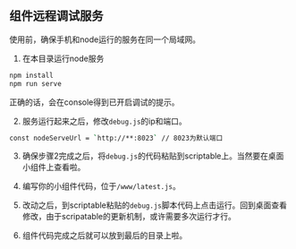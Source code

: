 ## 组件远程调试服务

使用前，确保手机和node运行的服务在同一个局域网。

1. 在本目录运行node服务

```bash
npm install
npm run serve
```
正确的话，会在console得到已开启调试的提示。

2. 服务运行起来之后，修改`debug.js`的ip和端口。

```bash
const nodeServeUrl = `http://**:8023` // 8023为默认端口
```

3. 确保步骤2完成之后，将`debug.js`的代码粘贴到scriptable上。当然要在桌面小组件上查看啦。

4. 编写你的小组件代码，位于`/www/latest.js`。

5. 改动之后，到scriptable粘贴的`debug.js`脚本代码上点击运行。回到桌面查看修改，由于scripatable的更新机制，或许需要多次运行才行。

6. 组件代码完成之后就可以放到最后的目录上啦。